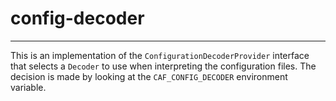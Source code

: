 # config-decoder

---

This is an implementation of the `ConfigurationDecoderProvider` interface that selects a `Decoder` to use when interpreting the
configuration files.  The decision is made by looking at the `CAF_CONFIG_DECODER` environment variable.
